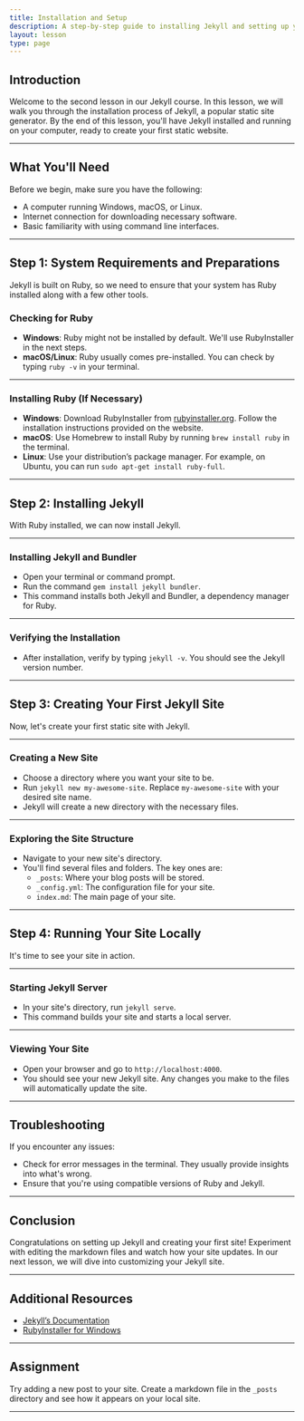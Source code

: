 ```yaml
---
title: Installation and Setup
description: A step-by-step guide to installing Jekyll and setting up your first static site, with practical insights.
layout: lesson
type: page
---
```


## Introduction

Welcome to the second lesson in our Jekyll course. In this lesson, we will walk you through the installation process of Jekyll, a popular static site generator. By the end of this lesson, you'll have Jekyll installed and running on your computer, ready to create your first static website.

---

## What You'll Need

Before we begin, make sure you have the following:

- A computer running Windows, macOS, or Linux.
- Internet connection for downloading necessary software.
- Basic familiarity with using command line interfaces.

---

## Step 1: System Requirements and Preparations

Jekyll is built on Ruby, so we need to ensure that your system has Ruby installed along with a few other tools.

### Checking for Ruby

- **Windows**: Ruby might not be installed by default. We'll use RubyInstaller in the next steps.
- **macOS/Linux**: Ruby usually comes pre-installed. You can check by typing `ruby -v` in your terminal.

---

### Installing Ruby (If Necessary)

- **Windows**: Download RubyInstaller from [rubyinstaller.org](https://rubyinstaller.org/). Follow the installation instructions provided on the website.
- **macOS**: Use Homebrew to install Ruby by running `brew install ruby` in the terminal.
- **Linux**: Use your distribution’s package manager. For example, on Ubuntu, you can run `sudo apt-get install ruby-full`.

---

## Step 2: Installing Jekyll

With Ruby installed, we can now install Jekyll.

---

### Installing Jekyll and Bundler

- Open your terminal or command prompt.
- Run the command `gem install jekyll bundler`.
- This command installs both Jekyll and Bundler, a dependency manager for Ruby.

---

### Verifying the Installation

- After installation, verify by typing `jekyll -v`. You should see the Jekyll version number.

---

## Step 3: Creating Your First Jekyll Site

Now, let's create your first static site with Jekyll.

---

### Creating a New Site

- Choose a directory where you want your site to be.
- Run `jekyll new my-awesome-site`. Replace `my-awesome-site` with your desired site name.
- Jekyll will create a new directory with the necessary files.

---

### Exploring the Site Structure

- Navigate to your new site's directory.
- You'll find several files and folders. The key ones are:
  - `_posts`: Where your blog posts will be stored.
  - `_config.yml`: The configuration file for your site.
  - `index.md`: The main page of your site.

---

## Step 4: Running Your Site Locally

It's time to see your site in action.

---

### Starting Jekyll Server

- In your site's directory, run `jekyll serve`.
- This command builds your site and starts a local server.

---

### Viewing Your Site

- Open your browser and go to `http://localhost:4000`.
- You should see your new Jekyll site. Any changes you make to the files will automatically update the site.

---

## Troubleshooting

If you encounter any issues:

- Check for error messages in the terminal. They usually provide insights into what's wrong.
- Ensure that you're using compatible versions of Ruby and Jekyll.

---

## Conclusion

Congratulations on setting up Jekyll and creating your first site! Experiment with editing the markdown files and watch how your site updates. In our next lesson, we will dive into customizing your Jekyll site.

---

## Additional Resources

- [Jekyll’s Documentation](https://jekyllrb.com/docs/)
- [RubyInstaller for Windows](https://rubyinstaller.org/)

---

## Assignment

Try adding a new post to your site. Create a markdown file in the `_posts` directory and see how it appears on your local site.

---
